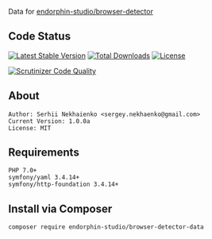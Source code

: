Data for [endorphin-studio/browser-detector](https://github.com/endorphin-studio/browser-detector)

## Code Status
[![Latest Stable Version](https://poser.pugx.org/endorphin-studio/browser-detector-data/v/stable)](https://packagist.org/packages/endorphin-studio/browser-detector-data)
[![Total Downloads](https://poser.pugx.org/endorphin-studio/browser-detector-data/downloads)](https://packagist.org/packages/endorphin-studio/browser-detector-data)
[![License](https://poser.pugx.org/endorphin-studio/browser-detector-data/license)](https://packagist.org/packages/endorphin-studio/browser-detector-data)


[![Scrutinizer Code Quality](https://scrutinizer-ci.com/g/endorphin-studio/browser-detector-data/badges/quality-score.png?b=4.0)](https://scrutinizer-ci.com/g/endorphin-studio/browser-detector-data/?branch=master)

## About
	Author: Serhii Nekhaienko <sergey.nekhaenko@gmail.com>
	Current Version: 1.0.0a
	License: MIT

## Requirements
	PHP 7.0+
	symfony/yaml 3.4.14+
	symfony/http-foundation 3.4.14+

## Install via Composer
    composer require endorphin-studio/browser-detector-data